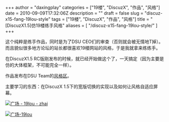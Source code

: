 +++
author = "daxingplay"
categories = ["19楼", "DiscuzX", "作品", "风格"]
date = 2010-09-09T17:32:06Z
description = ""
draft = false
slug = "discuz-x15-fang-19lou-style"
tags = ["19楼", "DiscuzX", "作品", "风格"]
title = "[DiscuzX1.5]仿19楼练手风格"
aliases = [
    "/discuz-x15-fang-19lou-style/"
]
+++


这个纯粹是练手作品，同时是为了DSU CEO们的审查（否则就会被无情地T掉）。而且貌似很多地方论坛的站长都很喜欢19楼网站的风格，于是我就拿来练练手。

在DiscuzX1.5 RC版刚发布的时候，就已经开始做这个了，一天搞定（因为主要是仿的大体框架，不可能完全一样）。

作品发布在DSU Team的[风格区](http://www.dsu.cc/thread-28495-1-1.html)。

主要学习的东西：在DiscuzX 1.5下的宽版切换的实现以及如何让风格自适应屏幕。

[![](https://img2.ojcdn.com/daxingplay/2010/10/-19lou-zhai-300x153.jpg "广场 - 19lou - zhai")](https://img2.ojcdn.com/daxingplay/2010/10/广场-19lou-zhai.jpg)

[![](https://img2.ojcdn.com/daxingplay/2010/10/-19lou-300x160.png "广场-19lou")](https://img2.ojcdn.com/daxingplay/2010/10/广场-19lou.png)


